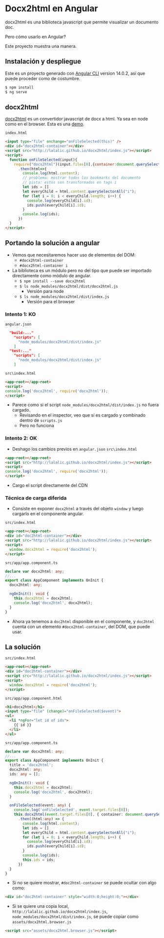 # Docx2html en Angular

docx2html es una biblioteca javascript que permite visualizar un documento doc.

Pero cómo usarlo en Angular?

Este proyecto muestra una manera.
## Instalación y despliegue

Este es un proyecto generado con [Angular CLI](https://github.com/angular/angular-cli) version 14.0.2, así que puede proceder como de costumbre.

```bash
$ npm install
$ ng serve
```

## docx2html

[docx2html](https://github.com/lalalic/docx2html) es un convertidor javascript de docx a html. Ya sea en node como en el browser. Esta es una [demo](http://lalalic.github.io/docx2html/).

`index.html`
```html
<input type="file" onchange="onFileSelected(this)" />
<div id="docx2html-container"></div>
<script src="http://lalalic.github.io/docx2html/index.js"></script>
<script>
  function onFileSelected(input){
    require("docx2html")(input.files[0],{container:document.querySelector("#docx2html-container")})
      .then(html=>{
        console.log(html.content);
        // problema: mostrar todos los bookmarks del documento
        // pista: estos son transformados en tags i 
        let ids = []
        let everyChild = html.content.querySelectorAll("i");
        for (let i = 0; i < everyChild.length; i++) {
          console.log(everyChild[i].id);
          ids.push(everyChild[i].id);
        }
        console.log(ids);
      })
  }
</script>
```

## Portando la solución a angular
- Vemos que necesitaremos hacer uso de elementos del DOM:
  - `#docx2html-container`
  - `#docx2html-container i`
- La biblioteca es un módulo pero no del tipo que puede ser importado directamente como módulo de angular.
  - `$ npm install --save docx2html`
  - `$ ls node_modules/docx2html/dist/docx2html.js`
    - Versión para node
  - `$ ls node_modules/docx2html/dist/index.js`
    - Versión para el browser

### Intento 1: KO
`angular.json`
```json
  "build:..."
    "scripts": [
      "node_modules/docx2html/dist/index.js"
    ]
  "test:..."
    "scripts": [
      "node_modules/docx2html/dist/index.js"
    ]
```

`src\index.html`
```html
<app-root></app-root>
<script>
console.log('docx2html', require('docx2html'));
</script>
```

- Parece como si el script `node_modules/docx2html/dist/index.js` no fuera cargado.
  - Revisando en el inspector, veo que sí es cargado y combinado dentro de `scripts.js`
  - Pero no funciona

### Intento 2: OK
- Deshago los cambios previos en `angular.json`
`src\index.html`
```html
<app-root></app-root>
<script src="http://lalalic.github.io/docx2html/index.js"></script>
<script>
console.log('docx2html', require('docx2html'));
</script>
```

- Cargo el script directamente del CDN

### Técnica de carga diferida
- Consiste en exponer `docx2html` a través del objeto `window` y luego cargarlo en el componente angular.

`src/index.html`
```html
<app-root></app-root>
<div id="doc2html-container"></div>
<script src="http://lalalic.github.io/docx2html/index.js"></script>
<script>
  window.docx2html = require('docx2html');
</script>
```

`src/app/app.component.ts`
```ts
declare var docx2html: any;
//...
export class AppComponent implements OnInit {
  docx2html: any;

  ngOnInit(): void {
    this.docx2html = docx2html;
    console.log('docx2html', docx2html);
  }
}

```

- Ahora ya tenemos a `doc2html` disponible en el componente, y `doc2html` cuenta con un elemento `#docx2html-container`, del DOM, que puede usar.

## La solución
`src/index.html`
```html
<app-root></app-root>
<div id="doc2html-container"></div>
<script src="http://lalalic.github.io/docx2html/index.js"></script>
<script>
  window.docx2html = require('docx2html');
</script>
```

`src/app/app.component.html`
```html
<h1>docx2html</h1>
<input type="file" (change)="onFileSelected($event)">
<ul>
  <li *ngFor="let id of ids">
    {{ id }}
  </li>
</ul>
```

`src/app/app.component.ts`
```ts
declare var docx2html: any;
//...
export class AppComponent implements OnInit {
  title = 'docx2html';
  docx2html: any;
  ids: any = [];

  ngOnInit(): void {
    this.docx2html = docx2html;
    console.log('docx2html', docx2html);
  }

  onFileSelected(event: any) {
    console.log('onFileSelected', event.target.files[0]);
    this.docx2html(event.target.files[0], { container: document.querySelector("#doc2html-container") })
      .then((html:any) => {
        console.log(html.content);
        let ids = []
        let everyChild = html.content.querySelectorAll("i");
        for (let i = 0; i < everyChild.length; i++) {
          console.log(everyChild[i].id);
          ids.push(everyChild[i].id);
        }
        console.log(ids);
        this.ids = ids;
      })
  }
}

```

- Si no se quiere mostrar, `#doc2html-container` se puede ocultar con algo como:

```html
<div id="doc2html-container" style="width:0;height:0;"></div>
```

- Si se quiere una copia local, `http://lalalic.github.io/docx2html/index.js`, `node_modules/docx2html/dist/index.js`, se puede copiar como `assets/docx2html.browser.js`

```html
<script src="assets/docx2html.browser.js"></script>
```
